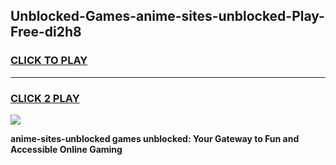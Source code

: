 
## Unblocked-Games-anime-sites-unblocked-Play-Free-di2h8
<h3>
<a href="https://premium76.site?title=anime-sites-unblocked&ref=23A">CLICK TO PLAY</a></h3>
<hr>

<h3>
<a href="https://premium76.site?title=anime-sites-unblocked&ref=23A">CLICK 2 PLAY</a>
  
</h3>

<a href="https://premium76.site?title=anime-sites-unblocked&ref=23A"><img src="https://clearcache.store/games.png"></a>


**anime-sites-unblocked games unblocked: Your Gateway to Fun and Accessible Online Gaming**
